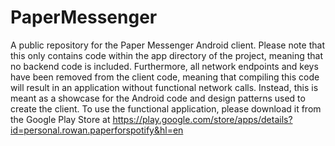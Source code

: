 # PaperMessenger

A public repository for the Paper Messenger Android client. Please note that this only contains code within the app directory of the project, meaning that no backend code is included. Furthermore, all network endpoints and keys have been removed from the client code, meaning that compiling this code will result in an application without functional network calls. Instead, this is meant as a showcase for the Android code and design patterns used to create the client. To use the functional application, please download it from the Google Play Store at https://play.google.com/store/apps/details?id=personal.rowan.paperforspotify&hl=en
